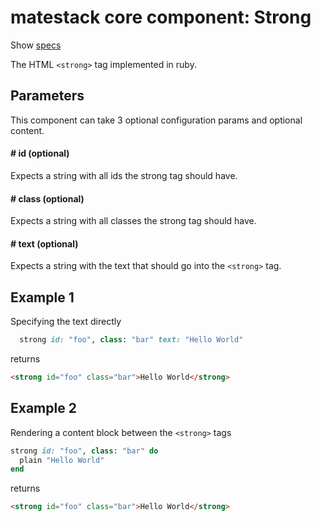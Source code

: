 # matestack core component: Strong

Show [specs](../../spec/usage/components/strong_spec.rb)

The HTML `<strong>` tag implemented in ruby.

## Parameters

This component can take 3 optional configuration params and optional content.

#### # id (optional)
Expects a string with all ids the strong tag should have.

#### # class (optional)
Expects a string with all classes the strong tag should have.

#### # text (optional)
Expects a string with the text that should go into the `<strong>` tag.

## Example 1
Specifying the text directly

```ruby
  strong id: "foo", class: "bar" text: "Hello World"
```

returns

```html
<strong id="foo" class="bar">Hello World</strong>
```

## Example 2
Rendering a content block between the `<strong>` tags

```ruby
strong id: "foo", class: "bar" do
  plain "Hello World"
end
```

returns

```html
<strong id="foo" class="bar">Hello World</strong>
```
